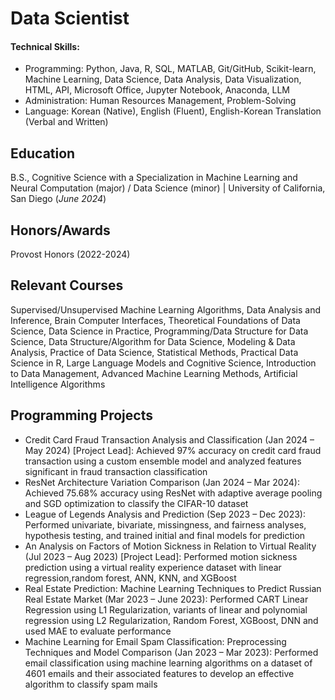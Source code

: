 # Data Scientist

#### Technical Skills: 
- Programming: Python, Java, R, SQL, MATLAB, Git/GitHub, Scikit-learn, Machine Learning, Data Science, Data Analysis, Data Visualization, HTML, API, Microsoft Office, Jupyter Notebook, Anaconda, LLM
- Administration: Human Resources Management, Problem-Solving
- Language: Korean (Native), English (Fluent), English-Korean Translation (Verbal and Written)

## Education		        		
B.S., Cognitive Science with a Specialization in Machine Learning and Neural Computation (major) / Data Science (minor) | University of California, San Diego (_June 2024_)

## Honors/Awards
Provost Honors (2022-2024)

## Relevant Courses
Supervised/Unsupervised Machine Learning Algorithms, Data Analysis and Inference, Brain Computer Interfaces, Theoretical Foundations of Data Science, Data Science in Practice, Programming/Data Structure for Data Science, Data Structure/Algorithm for Data Science, Modeling & Data Analysis, Practice of Data Science, Statistical Methods, Practical Data Science in R, Large Language Models and Cognitive Science, Introduction to Data Management, Advanced Machine Learning Methods, Artificial Intelligence Algorithms

## Programming Projects
- Credit Card Fraud Transaction Analysis and Classification (Jan 2024 – May 2024) [Project Lead]: Achieved 97% accuracy on credit card fraud transaction using a custom ensemble model and analyzed features significant in fraud transaction classification
- ResNet Architecture Variation Comparison (Jan 2024 – Mar 2024): Achieved 75.68% accuracy using ResNet with adaptive average pooling and SGD optimization to classify the CIFAR-10 dataset
- League of Legends Analysis and Prediction (Sep 2023 – Dec 2023): Performed univariate, bivariate, missingness, and fairness analyses, hypothesis testing, and trained initial and final models for prediction
- An Analysis on Factors of Motion Sickness in Relation to Virtual Reality (Jul 2023 – Aug 2023) [Project Lead]: Performed motion sickness prediction using a virtual reality experience dataset with linear regression,random forest, ANN, KNN, and XGBoost
- Real Estate Prediction: Machine Learning Techniques to Predict Russian Real Estate Market (Mar 2023 – June 2023): Performed CART Linear Regression using L1 Regularization, variants of linear and polynomial regression using L2 Regularization, Random Forest, XGBoost, DNN and used MAE to evaluate performance
- Machine Learning for Email Spam Classification: Preprocessing Techniques and Model Comparison (Jan 2023 – Mar 2023): Performed email classification using machine learning algorithms on a dataset of 4601 emails and their associated features to develop an effective algorithm to classify spam mails
